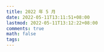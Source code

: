 ```yaml
---
title: 2022 年 5 月
date: 2022-05-11T13:11:51+08:00
lastmod: 2022-05-11T13:12:22+08:00
comments: true
math: false
tags:
---
```


